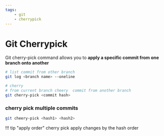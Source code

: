 ```yaml
---
tags:
    - git
    - cherrypick
---
```


# Git Cherrypick

Git cherry-pick command allows you to **apply a specific commit from one branch onto another**

```bash
# list commit from other branch
git log <branch name> --oneline

# cherry
# from current branch cheery  commit from another branch
git cherry-pick <commit hash>
```

### cherry pick multiple commits

```bash
git cheery-pick <hash1> <hash2>
```

!!! tip "apply order"
    cherry pick apply changes by the hash order
     